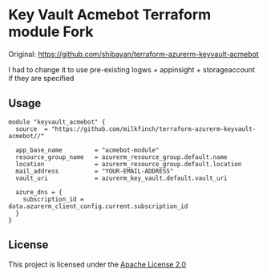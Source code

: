 # Key Vault Acmebot Terraform module Fork

Original: https://github.com/shibayan/terraform-azurerm-keyvault-acmebot

I had to change it to use pre-existing logws + appinsight + storageaccount if they are specified

## Usage

```hcl
module "keyvault_acmebot" {
  source  = "https://github.com/milkfinch/terraform-azurerm-keyvault-acmebot//"

  app_base_name         = "acmebot-module"
  resource_group_name   = azurerm_resource_group.default.name
  location              = azurerm_resource_group.default.location
  mail_address          = "YOUR-EMAIL-ADDRESS"
  vault_uri             = azurerm_key_vault.default.vault_uri

  azure_dns = {
    subscription_id = data.azurerm_client_config.current.subscription_id
  }
}
```

## License

This project is licensed under the [Apache License 2.0](https://github.com/shibayan/terraform-azurerm-keyvault-acmebot/blob/master/LICENSE)
